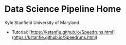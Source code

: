 # Data Science Pipeline Home
Kyle Stanfield
University of Maryland

* Tutorial: [https://kstanfie.github.io/Speedruns.html](https://kstanfie.github.io/Speedruns.html)
